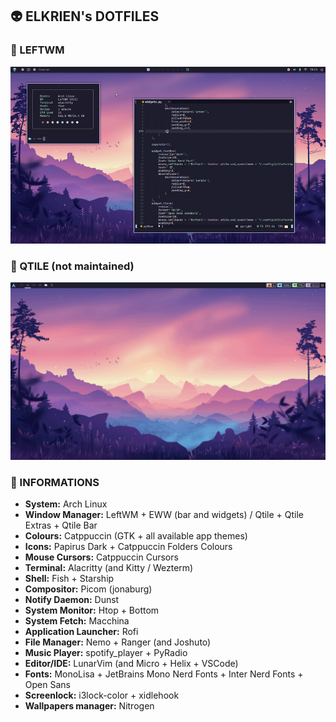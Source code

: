 ## 👽 ELKRIEN's DOTFILES

### 🦀 LEFTWM

<p align="center">
  <img src="https://raw.githubusercontent.com/elkrien/actina-dotfiles/main/assets/cat-leftwm.gif" width="600px"/>
</p>

### 🐍 QTILE (not maintained)

<p align="center">
  <img src="https://raw.githubusercontent.com/elkrien/actina-dotfiles/main/assets/cat-qtile.gif" width="600px"/>
</p>

### 🌼 INFORMATIONS

- **System:** Arch Linux
- **Window Manager:** LeftWM + EWW (bar and widgets) / Qtile + Qtile Extras + Qtile Bar 
- **Colours:** Catppuccin (GTK + all available app themes)
- **Icons:** Papirus Dark + Catppuccin Folders Colours
- **Mouse Cursors:** Catppuccin Cursors
- **Terminal:** Alacritty (and Kitty / Wezterm)
- **Shell:** Fish + Starship
- **Compositor:** Picom (jonaburg)
- **Notify Daemon:** Dunst
- **System Monitor:** Htop + Bottom
- **System Fetch:** Macchina
- **Application Launcher:** Rofi
- **File Manager:** Nemo + Ranger (and Joshuto)
- **Music Player:** spotify_player + PyRadio
- **Editor/IDE:** LunarVim (and Micro + Helix + VSCode)
- **Fonts:** MonoLisa + JetBrains Mono Nerd Fonts + Inter Nerd Fonts + Open Sans
- **Screenlock:** i3lock-color + xidlehook
- **Wallpapers manager:** Nitrogen
